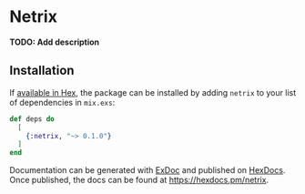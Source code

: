 # Netrix

**TODO: Add description**

## Installation

If [available in Hex](https://hex.pm/docs/publish), the package can be installed
by adding `netrix` to your list of dependencies in `mix.exs`:

```elixir
def deps do
  [
    {:netrix, "~> 0.1.0"}
  ]
end
```

Documentation can be generated with [ExDoc](https://github.com/elixir-lang/ex_doc)
and published on [HexDocs](https://hexdocs.pm). Once published, the docs can
be found at <https://hexdocs.pm/netrix>.

